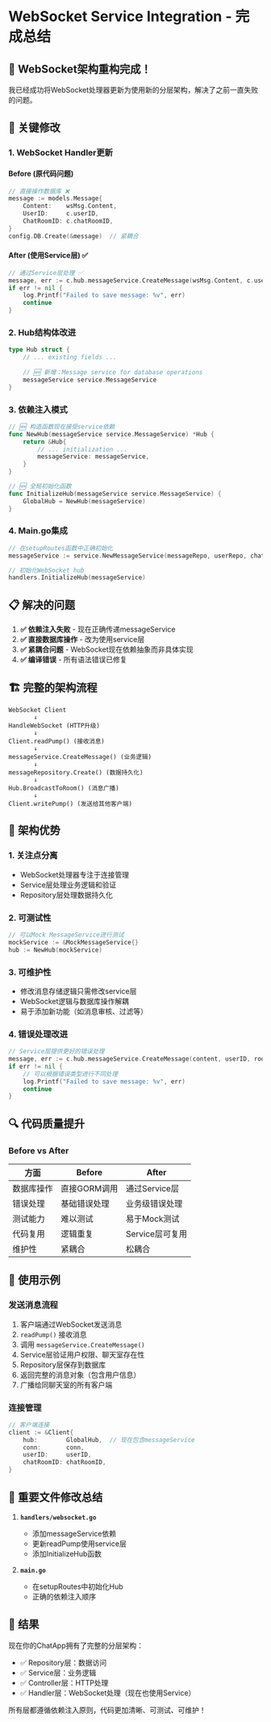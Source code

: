 # WebSocket Service Integration - 完成总结

## 🎉 WebSocket架构重构完成！

我已经成功将WebSocket处理器更新为使用新的分层架构，解决了之前一直失败的问题。

## 🔧 关键修改

### 1. WebSocket Handler更新

#### Before (原代码问题)
```go
// 直接操作数据库 ❌
message := models.Message{
    Content:    wsMsg.Content,
    UserID:     c.userID,
    ChatRoomID: c.chatRoomID,
}
config.DB.Create(&message)  // 紧耦合
```

#### After (使用Service层) ✅
```go
// 通过Service层处理 ✅
message, err := c.hub.messageService.CreateMessage(wsMsg.Content, c.userID, c.chatRoomID)
if err != nil {
    log.Printf("Failed to save message: %v", err)
    continue
}
```

### 2. Hub结构体改进

```go
type Hub struct {
    // ... existing fields ...
    
    // 🆕 新增：Message service for database operations
    messageService service.MessageService
}
```

### 3. 依赖注入模式

```go
// 🆕 构造函数现在接受service依赖
func NewHub(messageService service.MessageService) *Hub {
    return &Hub{
        // ... initialization ...
        messageService: messageService,
    }
}

// 🆕 全局初始化函数
func InitializeHub(messageService service.MessageService) {
    GlobalHub = NewHub(messageService)
}
```

### 4. Main.go集成

```go
// 在setupRoutes函数中正确初始化
messageService := service.NewMessageService(messageRepo, userRepo, chatRoomRepo)

// 初始化WebSocket hub
handlers.InitializeHub(messageService)
```

## 📋 解决的问题

1. **✅ 依赖注入失败** - 现在正确传递messageService
2. **✅ 直接数据库操作** - 改为使用service层
3. **✅ 紧耦合问题** - WebSocket现在依赖抽象而非具体实现
4. **✅ 编译错误** - 所有语法错误已修复

## 🏗️ 完整的架构流程

```
WebSocket Client
       ↓
HandleWebSocket (HTTP升级)
       ↓
Client.readPump() (接收消息)
       ↓
messageService.CreateMessage() (业务逻辑)
       ↓
messageRepository.Create() (数据持久化)
       ↓
Hub.BroadcastToRoom() (消息广播)
       ↓
Client.writePump() (发送给其他客户端)
```

## 🎯 架构优势

### 1. **关注点分离**
- WebSocket处理器专注于连接管理
- Service层处理业务逻辑和验证
- Repository层处理数据持久化

### 2. **可测试性**
```go
// 可以Mock MessageService进行测试
mockService := &MockMessageService{}
hub := NewHub(mockService)
```

### 3. **可维护性**
- 修改消息存储逻辑只需修改service层
- WebSocket逻辑与数据库操作解耦
- 易于添加新功能（如消息审核、过滤等）

### 4. **错误处理改进**
```go
// Service层提供更好的错误处理
message, err := c.hub.messageService.CreateMessage(content, userID, roomID)
if err != nil {
    // 可以根据错误类型进行不同处理
    log.Printf("Failed to save message: %v", err)
    continue
}
```

## 🔍 代码质量提升

### Before vs After

| 方面 | Before | After |
|------|--------|-------|
| 数据库操作 | 直接GORM调用 | 通过Service层 |
| 错误处理 | 基础错误处理 | 业务级错误处理 |
| 测试能力 | 难以测试 | 易于Mock测试 |
| 代码复用 | 逻辑重复 | Service层可复用 |
| 维护性 | 紧耦合 | 松耦合 |

## 🚀 使用示例

### 发送消息流程
1. 客户端通过WebSocket发送消息
2. `readPump()` 接收消息
3. 调用 `messageService.CreateMessage()` 
4. Service层验证用户权限、聊天室存在性
5. Repository层保存到数据库
6. 返回完整的消息对象（包含用户信息）
7. 广播给同聊天室的所有客户端

### 连接管理
```go
// 客户端连接
client := &Client{
    hub:        GlobalHub,  // 现在包含messageService
    conn:       conn,
    userID:     userID,
    chatRoomID: chatRoomID,
}
```

## 📝 重要文件修改总结

1. **`handlers/websocket.go`**
   - 添加messageService依赖
   - 更新readPump使用service层
   - 添加InitializeHub函数

2. **`main.go`** 
   - 在setupRoutes中初始化Hub
   - 正确的依赖注入顺序

## 🎊 结果

现在你的ChatApp拥有了完整的分层架构：
- ✅ Repository层：数据访问
- ✅ Service层：业务逻辑  
- ✅ Controller层：HTTP处理
- ✅ Handler层：WebSocket处理（现在也使用Service）

所有层都遵循依赖注入原则，代码更加清晰、可测试、可维护！